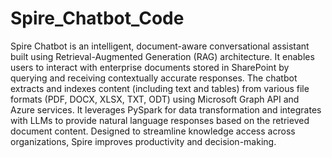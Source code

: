 # Spire_Chatbot_Code
Spire Chatbot is an intelligent, document-aware conversational assistant built using Retrieval-Augmented Generation (RAG) architecture. It enables users to interact with enterprise documents stored in SharePoint by querying and receiving contextually accurate responses. The chatbot extracts and indexes content (including text and tables) from various file formats (PDF, DOCX, XLSX, TXT, ODT) using Microsoft Graph API and Azure services. It leverages PySpark for data transformation and integrates with LLMs to provide natural language responses based on the retrieved document content. Designed to streamline knowledge access across organizations, Spire improves productivity and decision-making.

